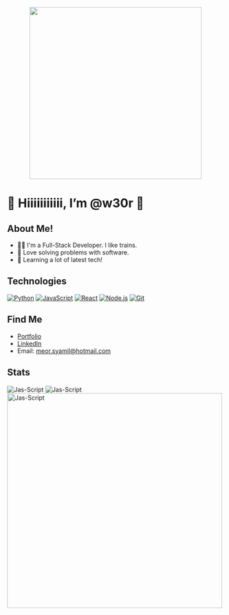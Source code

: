 

<!---
w30r/w30r is a ✨ special ✨ repository because its `README.md` (this file) appears on your GitHub profile.
You can click the Preview link to take a look at your changes.
--->


<div id="header" align="center">
  <img src="https://media.giphy.com/media/9zExs2Q2h1EHfE4P6G/giphy.gif" width="400"/>
</div>

<!-- <div id="badges" align="center">
  <img src="https://img.shields.io/badge/LinkedIn-blue?style=for-the-badge&logo=linkedin&logoColor=white" alt="LinkedIn Badge" href="google.com"/>
</div> -->

# 👋 Hiiiiiiiiiii, I’m @w30r 👋

## About Me!
- 👨🏼 I'm a Full-Stack Developer. I like trains.
- 🌱 Love solving problems with software.
- 💬 Learning a lot of latest tech!

## Technologies
[![Python](https://img.shields.io/badge/-Python-3776AB?style=flat-square&logo=python&logoColor=white)](https://www.python.org/)
[![JavaScript](https://img.shields.io/badge/-JavaScript-F7DF1E?style=flat-square&logo=javascript&logoColor=black)](https://developer.mozilla.org/en-US/docs/Web/JavaScript)
[![React](https://img.shields.io/badge/-React-61DAFB?style=flat-square&logo=react&logoColor=black)](https://reactjs.org/)
[![Node.js](https://img.shields.io/badge/-Node.js-339933?style=flat-square&logo=node.js&logoColor=white)](https://nodejs.org/)
[![Git](https://img.shields.io/badge/-Git-F05032?style=flat-square&logo=git&logoColor=white)](https://git-scm.com/)


## Find Me
- [Portfolio](https://developedbymeor.vercel.app/)
- [LinkedIn](https://www.linkedin.com/in/meor-syamil-59935a153/)
- Email: meor.syamil@hotmail.com

## Stats
<img align="center" src="https://github-readme-stats.vercel.app/api?username=w30r&show_icons=true&theme=radical" alt="Jas-Script" />
<img align="center" src="https://github-readme-streak-stats.herokuapp.com/?user=w30r&count_private=true&theme=radical" alt="Jas-Script" />
<img align="center" width=500 src="https://github-readme-stats.vercel.app/api/top-langs/?username=w30r&count_private=true&theme=radical" alt="Jas-Script" />

